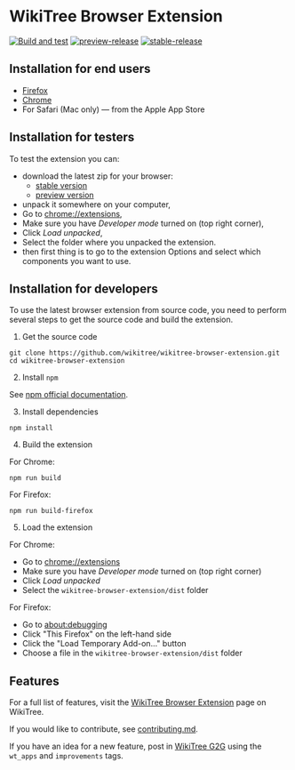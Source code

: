 # WikiTree Browser Extension

[![Build and test](https://github.com/wikitree/wikitree-browser-extension/actions/workflows/test.yml/badge.svg)](https://github.com/wikitree/wikitree-browser-extension/actions/workflows/test.yml)
[![preview-release](https://img.shields.io/chrome-web-store/v/ijipjpbjobecdgkkjdfpemcidfdmnkid?logo=Google%20Chrome&logoColor=%23aaa)](https://chrome.google.com/webstore/detail/wikitree-browser-extensio/ijipjpbjobecdgkkjdfpemcidfdmnkid)
[![stable-release](https://img.shields.io/chrome-web-store/v/ncjafpiokcjepnnlmgdaphkkjehapbln?logo=Google%20Chrome&logoColor=%23aaa)](https://chrome.google.com/webstore/detail/wikitree-browser-extensio/ncjafpiokcjepnnlmgdaphkkjehapbln)

## Installation for end users

- [Firefox](https://addons.mozilla.org/en-US/firefox/addon/wikitree-browser-extension/)
- [Chrome](https://chrome.google.com/webstore/detail/wikitree-browser-extensio/ncjafpiokcjepnnlmgdaphkkjehapbln)
- For Safari (Mac only) — from the Apple App Store

## Installation for testers

To test the extension you can:

- download the latest zip for your browser:
  - [stable version](https://github.com/wikitree/wikitree-browser-extension/releases/tag/stable)
  - [preview version](https://github.com/wikitree/wikitree-browser-extension/releases/tag/preview)
- unpack it somewhere on your computer,
- Go to [chrome://extensions](chrome://extensions),
- Make sure you have _Developer mode_ turned on (top right corner),
- Click _Load unpacked_,
- Select the folder where you unpacked the extension.
- then first thing is to go to the extension Options and select which components you want to use.

## Installation for developers

To use the latest browser extension from source code, you need to perform several steps to get the source code and build the extension.

1. Get the source code

```
git clone https://github.com/wikitree/wikitree-browser-extension.git
cd wikitree-browser-extension
```

2. Install `npm`

See [npm official documentation](https://docs.npmjs.com/downloading-and-installing-node-js-and-npm).

3. Install dependencies

```
npm install
```

4. Build the extension

For Chrome:

```
npm run build
```

For Firefox:

```
npm run build-firefox
```

5. Load the extension

For Chrome:

- Go to [chrome://extensions](chrome://extensions)
- Make sure you have _Developer mode_ turned on (top right corner)
- Click _Load unpacked_
- Select the `wikitree-browser-extension/dist` folder

For Firefox:

- Go to [about:debugging](about:debugging)
- Click "This Firefox" on the left-hand side
- Click the "Load Temporary Add-on..." button
- Choose a file in the `wikitree-browser-extension/dist` folder

## Features

For a full list of features, visit the [WikiTree Browser Extension](https://www.wikitree.com/wiki/Space:WikiTree_Browser_Extension) page on WikiTree.

If you would like to contribute, see [contributing.md](docs/contributing.md).

If you have an idea for a new feature, post in [WikiTree G2G](https://www.wikitree.com/g2g) using the `wt_apps` and `improvements` tags.
